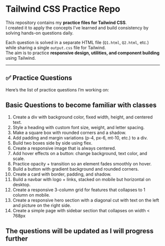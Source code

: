 # Tailwind CSS Practice Repo

This repository contains my **practice files for Tailwind CSS**.  
I created it to apply the concepts I’ve learned and build consistency by solving hands-on questions daily.  

Each question is solved in a separate HTML file (`Q1.html`, `Q2.html`, etc.) while sharing a single `output.css` file for Tailwind.  
The aim is to practice **responsive design, utilities, and component building** using Tailwind.  

---

## ✅ Practice Questions

Here’s the list of practice questions I’m working on:
## Basic Questions to become familiar with classes

1. Create a div with background color, fixed width, height, and centered text. 
2. Style a heading with custom font size, weight, and letter spacing.
3. Make a square box with rounded corners and a shadow.
4. Add padding and margin variations (p-4, px-6, mt-10, etc.) to a div.
5. Build two boxes side by side using flex. 
6. Create a responsive image that is always centered.
7. Add hover effects on a button: change background, text color, and scale. 
8. Practice opacity + transition so an element fades smoothly on hover. 
9. Build a button with gradient background and rounded corners.
10. Create a card with border, padding, and shadow. 
11. Build a navbar with logo + links, stacked on mobile but horizontal on desktop.
12. Create a responsive 3-column grid for features that collapses to 1 column on mobile.
13. Create a responsive hero section with a diagonal cut with text on the left and picture on the right side. 
14. Create a simple page with sidebar section that collapses on width < 768px


The questions will be updated as I will progress further
---
